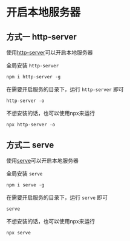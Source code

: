 # 开启本地服务器

## 方式一 http-server

使用[http-server](https://www.npmjs.com/package/http-server)可以开启本地服务器

全局安装 `http-server`

```js
npm i http-server -g
```

在需要开启服务的目录下，运行 `http-server` 即可

```js
http-server -o
```

不想安装的话，也可以使用npx来运行

```js
npx http-server -o
```

## 方式二 serve


使用[serve](https://www.npmjs.com/package/serve)可以开启本地服务器


全局安装 `serve`

```js
npm i serve -g
```


在需要开启服务的目录下，运行 `serve` 即可

```js
serve
```

不想安装的话，也可以使用npx来运行

```js
npx serve
```